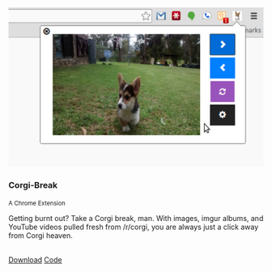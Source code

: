 <!--Projects | Blog by Alex Recker-->
<!--Here are some things I've made.-->
<!--/projects-->
<!--Projects-->


<div class="row">
    <div class="col-sm-4">
        <div class="thumbnail">
            <img src="/static/img/corgi-break.png" >
            <div class="caption">
            	<h3>Corgi-Break </h3>
            	<small>A Chrome Extension</small>
                <p>Getting burnt out?  Take a Corgi break, man. With images, imgur albums, and YouTube videos pulled fresh from /r/corgi, you are always just a click away from Corgi heaven.</p><br>
                <a class="btn btn-primary" href="https://chrome.google.com/webstore/detail/corgi-break/eefgnnnhlmhhpbgcnklbhnkgdjokgncd"><i class="fa fa-fw fa-download"></i> Download</a>
                <a class="btn btn-default" href="https://github.com/arecker/Corgi-Break"><i class="fa fa-fw fa-code"></i> Code</a>
            </div>
        </div>
    </div>
</div>